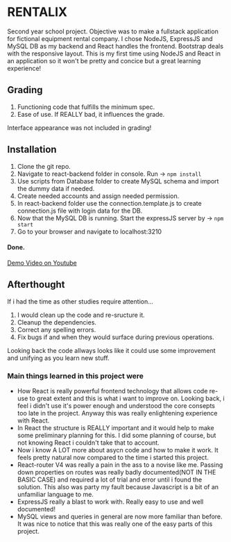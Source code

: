 # RENTALIX
Second year school project. Objective was to make a fullstack application for fictional equipment rental company. I chose NodeJS, ExpressJS and MySQL DB as my backend and React handles the frontend. Bootstrap deals with the responsive layout. This is my first time using NodeJS and React in an application so it won't be pretty and concice but a great learning experience!


## Grading
1. Functioning code that fulfills the minimum spec.
2. Ease of use. If REALLY bad, it influences the grade.

Interface appearance was not included in grading!


## Installation
1. Clone the git repo.
2. Navigate to react-backend folder in console. Run -> ```npm install```
3. Use scripts from Database folder to create MySQL schema and import the dummy data if needed.
4. Create needed accounts and assign needed permission.
5. In react-backend folder use the connection.template.js to create connection.js file with login data for the DB.
6. Now that the MySQL DB is running. Start the expressJS server by -> ```npm start```
7. Go to your browser and navigate to localhost:3210
#### Done.

[Demo Video on Youtube](https://youtu.be/dvGa-8Un6Gk)


## Afterthought
If i had the time as other studies require attention... 
1. I would clean up the code and re-sructure it. 
2. Cleanup the dependencies. 
3. Correct any spelling errors.
4. Fix bugs if and when they would surface during previous operations.

Looking back the code allways looks like it could use some improvement and unifying as you learn new stuff.

### Main things learned in this project were
- How React is really powerful frontend technology that allows code re-use to great extent and this is what i want to improve on. Looking back, i feel i didn't use it's power enough and understood the core consepts too late in the project. Anyway this was really enlightening experience with React.
- In React the structure is REALLY important and it would help to make some preliminary planning for this. I did some planning of course, but not knowing React i couldn't take that to account.
- Now i know A LOT more about asycn code and how to make it work. It feels pretty natural now compared to the time i started this project.
- React-router V4 was really a pain in the ass to a novise like me. Passing down properties on routes was really badly documented(NOT IN THE BASIC CASE) and required a lot of trial and error until i found the solution. This also was party my fault because Javascript is a bit of an unfamiliar language to me.
- ExpressJS really a blast to work with. Really easy to use and well documented!
- MySQL views and queries in general are now more familiar than before. It was nice to notice that this was really one of the easy parts of this project.

